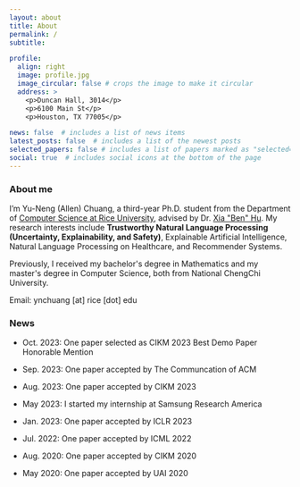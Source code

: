 ```yaml
---
layout: about
title: About
permalink: /
subtitle:

profile:
  align: right
  image: profile.jpg
  image_circular: false # crops the image to make it circular
  address: >
    <p>Duncan Hall, 3014</p>
    <p>6100 Main St</p>
    <p>Houston, TX 77005</p>

news: false  # includes a list of news items
latest_posts: false  # includes a list of the newest posts
selected_papers: false # includes a list of papers marked as "selected={true}"
social: true  # includes social icons at the bottom of the page
---
```


### About me

I’m Yu-Neng (Allen) Chuang, a third-year Ph.D. student from the Department of [Computer Science at Rice University](https://cs.rice.edu/), advised by Dr. [Xia "Ben" Hu](https://cs.rice.edu/~xh37/index.html). My research interests include **Trustworthy Natural Language Processing (Uncertainty, Explainability, and Safety)**, Explainable Artificial Intelligence, Natural Language Processing on Healthcare, and Recommender Systems.

Previously, I received my bachelor's degree in Mathematics and my master's degree in Computer Science, both from National ChengChi University.

Email: ynchuang [at] rice [dot] edu


### News

- Oct. 2023: One paper selected as CIKM 2023 Best Demo Paper Honorable Mention

- Sep. 2023: One paper accepted by The Communcation of ACM

- Aug. 2023: One paper accepted by CIKM 2023

- May 2023: I started my internship at Samsung Research America

- Jan. 2023: One paper accepted by ICLR 2023

- Jul. 2022: One paper accepted by ICML 2022

- Aug. 2020: One paper accepted by CIKM 2020

- May 2020: One paper accepted by UAI 2020


